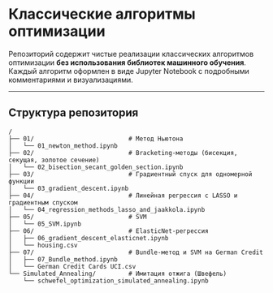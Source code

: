 # Классические алгоритмы оптимизации

Репозиторий содержит чистые реализации классических алгоритмов оптимизации **без использования библиотек машинного обучения**.  
Каждый алгоритм оформлен в виде Jupyter Notebook с подробными комментариями и визуализациями.

---

## Структура репозитория

```text
/
├── 01/                          # Метод Ньютона
│   └── 01_newton_method.ipynb
├── 02/                          # Bracketing-методы (бисекция, секущая, золотое сечение)
│   └── 02_bisection_secant_golden_section.ipynb
├── 03/                          # Градиентный спуск для одномерной функции
│   └── 03_gradient_descent.ipynb
├── 04/                          # Линейная регрессия с LASSO и градиентным спуском
│   └── 04_regression_methods_lasso_and_jaakkola.ipynb
├── 05/                          # SVM
│   └── 05_SVM.ipynb
├── 06/                          # ElasticNet-регрессия
│   ├── 06_gradient_descent_elasticnet.ipynb
│   └── housing.csv
├── 07/                          # Bundle-метод и SVM на German Credit
│   ├── 07_Bundle_method.ipynb
│   └── German Credit Cards UCI.csv
└── Simulated_Annealing/         # Имитация отжига (Швефель)
    └── schwefel_optimization_simulated_annealing.ipynb
